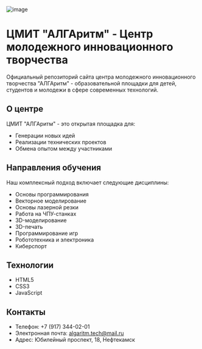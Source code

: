 ![image](https://github.com/user-attachments/assets/37c40ea9-bd4f-459c-8a2b-d88f898a823a)

# ЦМИТ "АЛГАритм" - Центр молодежного инновационного творчества

Официальный репозиторий сайта центра молодежного инновационного творчества "АЛГАритм" - образовательной площадки для детей, студентов и молодежи в сфере современных технологий.

## О центре
ЦМИТ "АЛГАритм" - это открытая площадка для:
- Генерации новых идей
- Реализации технических проектов
- Обмена опытом между участниками

## Направления обучения
Наш комплексный подход включает следующие дисциплины:
- Основы программирования
- Векторное моделирование
- Основы лазерной резки
- Работа на ЧПУ-станках
- 3D-моделирование
- 3D-печать
- Программирование игр
- Робототехника и электроника
- Киберспорт

## Технологии
- HTML5
- CSS3
- JavaScript

## Контакты
- Телефон: +7 (917) 344-02-01
- Электронная почта: algaritm.tech@mail.ru
- Адрес: Юбилейный проспект, 18, Нефтекамск
